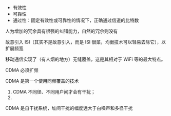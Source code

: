 - 有效性
- 可靠性
- 通过性：固定有效性或可靠性的情况下，正确通过信道的比特数

人为增加的冗余具有很强的纠错能力，自然的冗余则没有

故意引入 ISI（其实不是故意引入，而是 ISI 很菜，均衡技术可以轻易去除它），以扩展频宽

移动通信实现了（有人烟的地方）无缝覆盖，这是其相对于 WiFi 等的最大特点。

CDMA 必须扩频

CDMA 是第一个使用同频覆盖的技术

1. CDMA 不同径、不同用户间才会有干扰；
2. 

CDMA 是自干扰系统，址间干扰的幅度远大于白噪声和多径干扰
